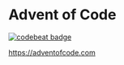 # Advent of Code

[![codebeat badge](https://codebeat.co/badges/182b87d6-6711-4a10-84be-4911622e9da0)](https://codebeat.co/projects/github-com-lukaselmer-adventofcode-master)

<https://adventofcode.com>

